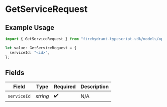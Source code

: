 # GetServiceRequest

## Example Usage

```typescript
import { GetServiceRequest } from "firehydrant-typescript-sdk/models/operations";

let value: GetServiceRequest = {
  serviceId: "<id>",
};
```

## Fields

| Field              | Type               | Required           | Description        |
| ------------------ | ------------------ | ------------------ | ------------------ |
| `serviceId`        | *string*           | :heavy_check_mark: | N/A                |